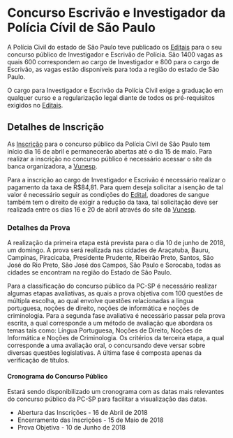 # Concurso Escrivão e Investigador da Polícia Cívil de São Paulo 

A Polícia Civil do estado de São Paulo teve publicado os [Editais](https://www.vunesp.com.br) para o seu concurso público de Investigador e Escrivão de Polícia. São 1400 vagas as quais 600 correspondem ao cargo de Investigador e 800 para o cargo de Escrivão, as vagas estão disponíveis para toda a região do estado de São Paulo.  

O cargo para Investigador e Escrivão da Polícia Cívil exige a graduação em qualquer curso e a regularização legal diante de todos os pré-requisitos exigidos no [Editais](https://www.vunesp.com.br).

## Detalhes de Inscrição 

As [Inscrição](https://www.vunesp.com.br/) para o concurso público da Polícia Cívil de São Paulo tem início dia 16 de abril e permanecerão abertas até o dia 15 de maio. Para realizar a inscrição no concurso público é necessário acessar o site da banca organizadora, a [Vunesp](https://www.vunesp.com.br/). 

Para a inscrição ao cargo de Investigador e Escrivão é necessário realizar o pagamento da taxa de R$84,81. Para quem deseja solicitar a isenção de tal valor é necessário seguir as condições do [Edital](https://www.vunesp.com.br/), doadores de sangue também tem o direito de exigir a redução da taxa, tal solicitação deve ser realizada entre os dias 16 e 20 de abril através do site da [Vunesp](https://www.vunesp.com.br/). 

### Detalhes da Prova 

A realização da primeira etapa está prevista para o dia 10 de junho de 2018, um domingo. A prova será realizada nas cidades de Araçatuba, Bauru, Campinas, Piracicaba, Presidente Prudente, Ribeirão Preto, Santos, São José do Rio Preto, São José dos Campos, São Paulo e Sorocaba, todas as cidades se encontram na região do Estado de São Paulo. 

Para a classificação do concurso público da PC-SP é necessário realizar algumas etapas avaliativas, as quais a prova objetiva com 100 questões de múltipla escolha, ao qual envolve questões relacionadas a língua portuguesa, noções de direito, noções de informática e noções de criminologia. Para a segunda fase avaliativa é necessário passar pela prova escrita, a qual corresponde a um método de avaliação que abordara os temas tais como: Língua Portuguesa, Noções de Direito, Noções de Informática e Noções de Criminologia. Os critérios da terceira etapa, a qual corresponde a uma avaliação oral, o concursando deve versar sobre diversas questões legislativas. A última fase é composta apenas da verificação de títulos. 

#### Cronograma do Concurso Público 

Estará sendo disponibilizado um cronograma com as datas mais relevantes do concurso público da PC-SP para facilitar a visualização das datas. 

* Abertura das Inscrições - 16 de Abril de 2018 
* Encerramento das Inscrições - 15 de Maio de 2018 
* Prova Objetiva - 10 de Junho de 2018 
